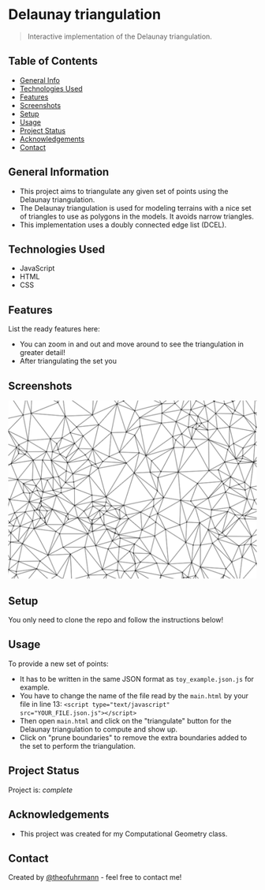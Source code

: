 # Delaunay triangulation

> Interactive implementation of the Delaunay triangulation.

## Table of Contents
* [General Info](#general-information)
* [Technologies Used](#technologies-used)
* [Features](#features)
* [Screenshots](#screenshots)
* [Setup](#setup)
* [Usage](#usage)
* [Project Status](#project-status)
* [Acknowledgements](#acknowledgements)
* [Contact](#contact)
<!-- * [License](#license) -->


## General Information
- This project aims to triangulate any given set of points using the Delaunay triangulation.
- The Delaunay triangulation is used for modeling terrains with a nice set of triangles to use as polygons in the models. It avoids narrow triangles.
- This implementation uses a doubly connected edge list (DCEL).


## Technologies Used
- JavaScript
- HTML
- CSS

## Features
List the ready features here:
- You can zoom in and out and move around to see the triangulation in greater detail!
- After triangulating the set you


## Screenshots
![Example screenshot](./Screenshot.png)

## Setup
You only need to clone the repo and follow the instructions below!

## Usage
To provide a new set of points:
- It has to be written in the same JSON format as `toy_example.json.js` for example.
- You have to change the name of the file read by the `main.html` by your file in line 13:
`<script type="text/javascript" src="YOUR_FILE.json.js"></script>`
- Then open `main.html` and click on the "triangulate" button for the Delaunay triangulation to compute and show up.
- Click on "prune boundaries" to remove the extra boundaries added to the set to perform the triangulation.

## Project Status
Project is: _complete_

## Acknowledgements
- This project was created for my Computational Geometry class.

## Contact
Created by [@theofuhrmann](https://theofuhrmann.github.io/) - feel free to contact me!

